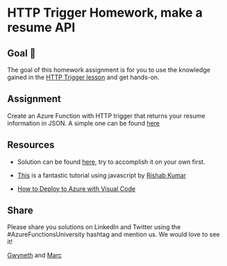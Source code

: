 # HTTP Trigger Homework, make a resume API

## Goal 🎯

The goal of this homework assignment is for you to use the knowledge gained in the [HTTP Trigger lesson](../lessons/http.md) and get hands-on.

## Assignment

Create an Azure Function with HTTP trigger that returns your resume information in JSON. A simple one can be found [here](https://gps-resume-api.azurewebsites.net/api/Resume)

## Resources

- Solution can be found [here](../src/homework/resume-api/Resume.cs), try to accomplish it on your own first.

- [This](https://dev.to/rishabk7/how-i-built-a-resume-api-w-javascript-and-azure-functions-fbm) is a fantastic tutorial using javascript by [Rishab Kumar](https://twitter.com/rishabk7)

- [How to Deploy to Azure with Visual Code](https://docs.microsoft.com/en-us/azure/azure-functions/functions-develop-vs-code?tabs=csharp)

## Share

Please share you solutions on LinkedIn and Twitter using the #AzureFunctionsUniversity hashtag and mention us. We would love to see it! 

[Gwyneth](https://twitter.com/madebygps) and [Marc](https://twitter.com/marcduiker)
